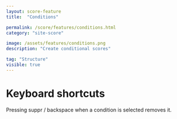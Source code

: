 ```yaml
---
layout: score-feature
title:  "Conditions"

permalink: /score/features/conditions.html
category: "site-score"

image: /assets/features/conditions.png
description: "Create conditional scores"

tag: "Structure"
visible: true
---
```



# Keyboard shortcuts
Pressing suppr / backspace when a condition is selected removes it.